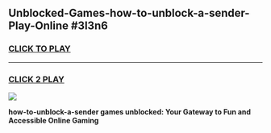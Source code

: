 
## Unblocked-Games-how-to-unblock-a-sender-Play-Online #3l3n6
<h3>
<a href="https://news.freeplayer.one?title=how-to-unblock-a-sender&ref=3">CLICK TO PLAY</a></h3>
<hr>

<h3>
<a href="https://news.freeplayer.one?title=how-to-unblock-a-sender&ref=3">CLICK 2 PLAY</a>
  
</h3>

<a href="https://news.freeplayer.one?title=how-to-unblock-a-sender&ref=3"><img src="https://clearcache.store/games.png"></a>


**how-to-unblock-a-sender games unblocked: Your Gateway to Fun and Accessible Online Gaming**
